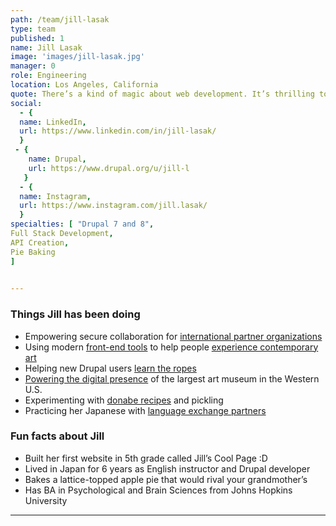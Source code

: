 ```yaml
---
path: /team/jill-lasak
type: team
published: 1
name: Jill Lasak
image: 'images/jill-lasak.jpg'
manager: 0
role: Engineering
location: Los Angeles, California
quote: There’s a kind of magic about web development. It’s thrilling to take a bunch of letters and numbers and turn them into a functional thing that can improve peoples’ lives.
social: 
  - {
  name: LinkedIn,
  url: https://www.linkedin.com/in/jill-lasak/
  }  
 - {
    name: Drupal,
    url: https://www.drupal.org/u/jill-l
   }
  - {
  name: Instagram,
  url: https://www.instagram.com/jill.lasak/
  }
specialties: [ "Drupal 7 and 8",
Full Stack Development,
API Creation,
Pie Baking
]

  
---
```


### Things Jill has been doing
* Empowering secure collaboration for [international partner organizations](https://civicactions.com/case-study/globalnet)
* Using modern [front-end tools](https://www.gatsbyjs.org/) to help people [experience contemporary art](https://www.urbaninsight.com/project/broad-mobile-app)
* Helping new Drupal users [learn the ropes](https://www.drupal.org/forum)
* [Powering the digital presence](https://www.urbaninsight.com/project/lacma-website-collection) of the largest art museum in the Western U.S.
* Experimenting with [donabe recipes](https://www.sonokosakai.com/home-books) and pickling
* Practicing her Japanese with [language exchange partners](https://www.conversationexchange.com/)

### Fun facts about Jill
* Built her first website in 5th grade called Jill’s Cool Page :D
* Lived in Japan for 6 years as English instructor and Drupal developer
* Bakes a lattice-topped apple pie that would rival your grandmother’s
* Has BA in Psychological and Brain Sciences from Johns Hopkins University

--------------------------------
